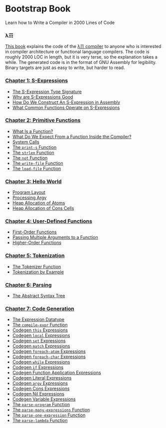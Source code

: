 # Bootstrap Book
Learn how to Write a Compiler in 2000 Lines of Code

### λ☶

[This book](https://github.com/andrew-johnson-4/BootstrapBook/wiki) explains the code of the [λ☶ compiler](https://github.com/andrew-johnson-4/-) to anyone who is interested in compiler architecture or functional language compilers.
The code is roughly 2000 LOC in length, but it is very terse, so the explanation takes a while.
The generated code is in the format of GNU Assembly for legibility.
Binary targets are just as easy to write, but harder to read.

### [Chapter 1: S-Expressions](https://github.com/andrew-johnson-4/BootstrapBook/wiki/S%E2%80%90Expressions)
* [The S-Expression Type Signature](https://github.com/andrew-johnson-4/BootstrapBook/wiki/S%E2%80%90Expressions#the-type-signature)
* [Why are S-Expressions Good](https://github.com/andrew-johnson-4/BootstrapBook/wiki/S%E2%80%90Expressions#why-are-s-expressions-good)
* [How Do We Construct An S-Expression in Assembly](https://github.com/andrew-johnson-4/BootstrapBook/wiki/S%E2%80%90Expressions#how-do-we-construct-an-s-expression-in-assembly)
* [What Common Functions Operate on S-Expressions](https://github.com/andrew-johnson-4/BootstrapBook/wiki/S%E2%80%90Expressions#what-common-functions-operate-on-s-expressions)

### [Chapter 2: Primitive Functions](https://github.com/andrew-johnson-4/BootstrapBook/wiki/Primitive-Functions)
* [What Is a Function?](https://github.com/andrew-johnson-4/BootstrapBook/wiki/Primitive-Functions#what-is-a-function)
* [What Do We Expect From a Function Inside the Compiler?](https://github.com/andrew-johnson-4/BootstrapBook/wiki/Primitive-Functions#what-do-we-expect-from-a-function-inside-the-compiler)
* [System Calls](https://github.com/andrew-johnson-4/BootstrapBook/wiki/Primitive-Functions#system-calls)
* [The `print-s` Function](https://github.com/andrew-johnson-4/BootstrapBook/wiki/Primitive-Functions#the-print-s-function)
* [The `strlen` Function](https://github.com/andrew-johnson-4/BootstrapBook/wiki/Primitive-Functions#the-strlen-function)
* [The `not` Function](https://github.com/andrew-johnson-4/BootstrapBook/wiki/Primitive-Functions#the-not-function)
* [The `write-file` Function](https://github.com/andrew-johnson-4/BootstrapBook/wiki/Primitive-Functions#the-write-file-function)
* [The `load-file` Function](https://github.com/andrew-johnson-4/BootstrapBook/wiki/Primitive-Functions#the-load-file-function)

### [Chapter 3: Hello World](https://github.com/andrew-johnson-4/BootstrapBook/wiki/Hello-World)
* [Program Layout](https://github.com/andrew-johnson-4/BootstrapBook/wiki/Hello-World#program-layout)
* [Processing Argv](https://github.com/andrew-johnson-4/BootstrapBook/wiki/Hello-World#processing-argv)
* [Heap Allocation of Atoms](https://github.com/andrew-johnson-4/BootstrapBook/wiki/Hello-World#heap-allocation-of-atoms)
* [Heap Allocation of Cons Cells](https://github.com/andrew-johnson-4/BootstrapBook/wiki/Hello-World#heap-allocation-of-cons-cells)

### [Chapter 4: User-Defined Functions](https://github.com/andrew-johnson-4/BootstrapBook/wiki/User%E2%80%90Defined-Functions)
* [First-Order Functions](https://github.com/andrew-johnson-4/BootstrapBook/wiki/User%E2%80%90Defined-Functions#what-does-a-first-order-function-look-like)
* [Passing Multiple Arguments to a Function](https://github.com/andrew-johnson-4/BootstrapBook/wiki/User%E2%80%90Defined-Functions#how-are-multiple-arguments-passed-to-a-function)
* [Higher-Order Functions](https://github.com/andrew-johnson-4/BootstrapBook/wiki/User%E2%80%90Defined-Functions#what-do-higher-order-functions-look-like)

### [Chapter 5: Tokenization](https://github.com/andrew-johnson-4/BootstrapBook/wiki/Tokenizer)
* [The Tokenizer Function](https://github.com/andrew-johnson-4/BootstrapBook/wiki/Tokenizer#the-tokenizer-function)
* [Tokenization by Example](https://github.com/andrew-johnson-4/BootstrapBook/wiki/Tokenizer#tokenization-by-example)

### [Chapter 6: Parsing](https://github.com/andrew-johnson-4/BootstrapBook/wiki/Parser)
* [The Abstract Syntax Tree](https://github.com/andrew-johnson-4/BootstrapBook/wiki/Parser#the-abstract-syntax-tree)

### [Chapter 7: Code Generation](https://github.com/andrew-johnson-4/BootstrapBook/wiki/Code-Generation)
* [The Expression Datatype](https://github.com/andrew-johnson-4/BootstrapBook/wiki/Code-Generation#the-expression-structure)
* [The `compile-expr` Function](https://github.com/andrew-johnson-4/BootstrapBook/wiki/Code-Generation#the-compile-expr-function)
* [Codegen `this` Expressions](https://github.com/andrew-johnson-4/BootstrapBook/wiki/Code-Generation#codegen-this-expressions)
* [Codegen `local` Expressions](https://github.com/andrew-johnson-4/BootstrapBook/wiki/Code-Generation#codegen-local-expressions)
* [Codegen `set` Expressions](https://github.com/andrew-johnson-4/BootstrapBook/wiki/Code-Generation#codegen-set-expressions)
* [Codegen `match` Expressions](https://github.com/andrew-johnson-4/BootstrapBook/wiki/Code-Generation#codegen-match-expressions)
* [Codegen `foreach-atom` Expressions](https://github.com/andrew-johnson-4/BootstrapBook/wiki/Code-Generation#codegen-foreach-atom-expressions)
* [Codegen `foreach-char` Expressions](https://github.com/andrew-johnson-4/BootstrapBook/wiki/Code-Generation#codegen-foreach-char-expressions)
* [Codegen `while` Expressions](https://github.com/andrew-johnson-4/BootstrapBook/wiki/Code-Generation#codegen-while-expressions)
* [Codegen `if` Expressions](https://github.com/andrew-johnson-4/BootstrapBook/wiki/Code-Generation#codegen-if-expressions)
* [Codegen Function Application Expressions](https://github.com/andrew-johnson-4/BootstrapBook/wiki/Code-Generation#codegen-function-application-expressions)
* [Codegen Literal Expressions](https://github.com/andrew-johnson-4/BootstrapBook/wiki/Code-Generation#codegen-literal-expressions)
* [Codegen `argv` Expressions](https://github.com/andrew-johnson-4/BootstrapBook/wiki/Code-Generation#codegen-argv-expressions)
* [Codegen Cons Expressions](https://github.com/andrew-johnson-4/BootstrapBook/wiki/Code-Generation#codegen-cons-expressions)
* [Codegen Nil Expressions](https://github.com/andrew-johnson-4/BootstrapBook/wiki/Code-Generation#codegen-nil-expressions)
* [Codegen Variable Expressions](https://github.com/andrew-johnson-4/BootstrapBook/wiki/Code-Generation#codegen-variable-expressions)
* [The `parse-program` Function](https://github.com/andrew-johnson-4/BootstrapBook/wiki/Parser#the-parse-program-function)
* [The `parse-many-expressions` Function](https://github.com/andrew-johnson-4/BootstrapBook/wiki/Parser#the-parse-many-expressions-function)
* [The `parse-one-expression` Function](https://github.com/andrew-johnson-4/BootstrapBook/wiki/Parser#the-parse-one-expression-function)
* [The `parse-lambda` Function](https://github.com/andrew-johnson-4/BootstrapBook/wiki/Parser#the-parse-lambda-function)

